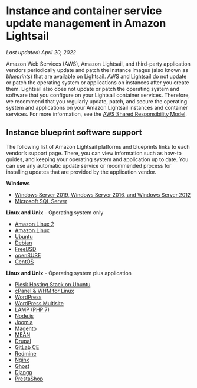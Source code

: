 # Instance and container service update management in Amazon Lightsail<a name="amazon-lightsail-update-management"></a>

 *Last updated: April 20, 2022* 

Amazon Web Services \(AWS\), Amazon Lightsail, and third\-party application vendors periodically update and patch the instance images \(also known as *blueprints*\) that are available on Lightsail\. AWS and Lightsail do not update or patch the operating system or applications on instances after you create them\. Lightsail also does not update or patch the operating system and software that you configure on your Lightsail container services\. Therefore, we recommend that you regularly update, patch, and secure the operating system and applications on your Amazon Lightsail instances and container services\. For more information, see the [AWS Shared Responsibility Model](https://aws.amazon.com/compliance/shared-responsibility-model/)\.

## Instance blueprint software support<a name="instance-blueprint-vendor-links"></a>

The following list of Amazon Lightsail platforms and blueprints links to each vendor’s support page\. There, you can view information such as how\-to guides, and keeping your operating system and application up to date\. You can use any automatic update service or recommended process for installing updates that are provided by the application vendor\.

**Windows**
+ [Windows Server 2019, Windows Server 2016, and Windows Server 2012](https://docs.microsoft.com/en-us/windows-server/)
+ [Microsoft SQL Server](https://docs.microsoft.com/en-us/sql/)

**Linux and Unix** \- Operating system only
+ [Amazon Linux 2](https://aws.amazon.com/amazon-linux-2)
+ [Amazon Linux](https://aws.amazon.com/amazon-linux-ami)
+ [Ubuntu](https://ubuntu.com/support/community-support)
+ [Debian](https://www.debian.org/support)
+ [FreeBSD](https://www.freebsd.org/community)
+ [openSUSE](https://en.opensuse.org/Portal:Support)
+ [CentOS](https://wiki.centos.org/action/show/Documentation)

**Linux and Unix** \- Operating system plus application
+ [Plesk Hosting Stack on Ubuntu](https://www.plesk.com/support)
+ [cPanel & WHM for Linux](https://cpanel.com/support)
+ [WordPress](https://docs.bitnami.com/general/apps/wordpress)
+ [WordPress Multisite](https://docs.bitnami.com/general/apps/wordpress-multisite)
+ [LAMP \(PHP 7\)](https://docs.bitnami.com/general/infrastructure/lamp)
+ [Node\.js](https://docs.bitnami.com/general/infrastructure/nodejs)
+ [Joomla](https://docs.bitnami.com/general/apps/joomla)
+ [Magento](https://docs.bitnami.com/general/apps/magento)
+ [MEAN](https://docs.bitnami.com/general/infrastructure/mean)
+ [Drupal](https://docs.bitnami.com/general/apps/drupal)
+ [GitLab CE](https://docs.bitnami.com/general/apps/gitlab)
+ [Redmine](https://docs.bitnami.com/general/apps/redmine)
+ [Nginx](https://docs.bitnami.com/general/infrastructure/nginx)
+ [Ghost](https://docs.bitnami.com/general/apps/ghost)
+ [Django](https://docs.bitnami.com/general/infrastructure/django)
+ [PrestaShop](https://docs.bitnami.com/general/apps/prestashop)